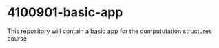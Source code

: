 # 4100901-basic-app
This repository will contain a basic app for the compututation structures course
